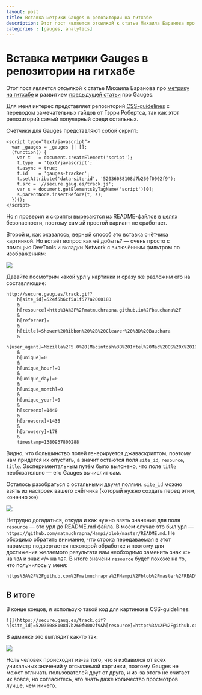 ```yaml
---
layout: post
title: Вставка метрики Gauges в репозитории на гитхабе
description: Этот пост является отсылкой к статье Михаила Баранова про метрику на гитхабе и развитием предыдущей статьи про Gauges.
categories : [gauges, analytics]
---
```


Вставка метрики Gauges в репозитории на гитхабе
============================================================

Этот пост является отсылкой к статье Михаила Баранова про [метрику на
гитхабе][1] и развитием [предыдущей статьи][2] про Gauges.

Для меня интерес представляет репозиторий [CSS-guidelines][3] с
переводом замечательных гайдов от Гэрри Робертса, так как этот
репозиторий самый популярный среди остальных.

Счётчики для Gauges представляют собой скрипт:

    <script type="text/javascript">
      var _gauges = _gauges || [];
      (function() {
        var t   = document.createElement('script');
        t.type  = 'text/javascript';
        t.async = true;
        t.id    = 'gauges-tracker';
        t.setAttribute('data-site-id', '52036088108d7b260f0002f9');
        t.src = '//secure.gaug.es/track.js';
        var s = document.getElementsByTagName('script')[0];
        s.parentNode.insertBefore(t, s);
      })();
    </script>

Но я проверил и скрипты вырезаются из README-файлов в целях
безопасности, поэтому самый простой вариант не сработает.

Второй и, как оказалось, верный способ это вставка счётчика картинкой. Но встаёт вопрос как её добыть? — очень просто с помощью DevTools и вкладки Network с включённым фильтром по изображениям:

![][4]

Давайте посмотрим какой урл у картинки и сразу же разложим его на составляющие:

    http://secure.gaug.es/track.gif?
        h[site_id]=524f5b6cf5a1f577a2000180
        &
        h[resource]=http%3A%2F%2Fmatmuchrapna.github.io%2Fbauchara%2F
        &
        h[referrer]=
        &
        h[title]=Shower%20Ribbon%20%2B%20Cleaver%20%3D%20Bauchara
        &
        h[user_agent]=Mozilla%2F5.0%20(Macintosh%3B%20Intel%20Mac%20OS%20X%2010_8_5)%20AppleWebKit%2F537.22%20(KHTML%2C%20like%20Gecko)%20Chrome%2F25.0.1364.172%20YaBrowser%2F1.7.1364.22074%20Safari%2F537.22
        &
        h[unique]=0
        &
        h[unique_hour]=0
        &
        h[unique_day]=0
        &
        h[unique_month]=0
        &
        h[unique_year]=0
        &
        h[screenx]=1440
        &
        h[browserx]=1436
        &
        h[browsery]=178
        &
        timestamp=1380937800288

Видно, что большинство полей генерируется джаваскриптом, поэтому нам придётся их опустить, а значит остаются поля `site_id`, `resource`, `title`. Экспериментальным путём было выяснено, что поле `title` необязательно — его Gauges вычислит сам.

Осталось разобраться с остальными двумя полями. `site_id` можно взять из настроек вашего счётчика (который нужно создать перед этим, конечно же)

![][5]

Нетрудно догадаться, откуда и как нужно взять значение для поля
`resource` — это урл до README.md файла. В моём случае это был урл —
`https://github.com/matmuchrapna/Hampi/blob/master/README.md`. Не
обходимо обратить внимание, что строка передаваемая в этот параметр
подвергается некоторой обработке и поэтому для достижения желаемого
результата вам необходимо заменить знак «:» на `%3A` и знак «/» на
`%2F`. В итоге значени `resource` будет похоже на то, что получилось
у меня:
    
    https%3A%2F%2Fgithub.com%2Fmatmuchrapna%2FHampi%2Fblob%2Fmaster%2FREADME.md

## В итоге

В конце концов, я использую такой код для картинки в CSS-guidelines:

    ![](https://secure.gaug.es/track.gif?h[site_id]=52036088108d7b260f0002f9&h[resource]=https%3A%2F%2Fgithub.com%2Fmatmuchrapna%2FHampi%2Fblob%2Fmaster%2FREADME.md)

В админке это выглядит как-то так:

![][6]

Ноль человек происходит из-за того, что я избавился от всех уникальных значений у отсылаемой картинки, поэтому Gauges не может отличать пользователей друг от друга, и из-за этого не считает их вовсе, но согласитесь, что знать даже количество просмотров лучше, чем ничего.


[1]: http://designnotfound.ru/ya-metrika-on-github-repo/
[2]: /gauges-review/
[3]: https://github.com/matmuchrapna/CSS-Guidelines/blob/master/README%20Russian.md
[4]: http://content.screencast.com/users/yaajing/folders/Jing/media/818f85ab-80d9-4a60-bcb3-739db1aa1690/00000621.png
[5]: http://content.screencast.com/users/yaajing/folders/Jing/media/4f58330d-5895-4520-bfbc-a40bbe93a3b9/00000622.png
[6]: http://content.screencast.com/users/yaajing/folders/Jing/media/895f7aeb-fad7-40a0-a61c-eb46e6c98230/00000623.png
